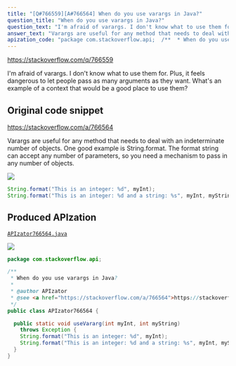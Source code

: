 ```yaml
---
title: "[Q#766559][A#766564] When do you use varargs in Java?"
question_title: "When do you use varargs in Java?"
question_text: "I'm afraid of varargs. I don't know what to use them for. Plus, it feels dangerous to let people pass as many arguments as they want. What's an example of a context that would be a good place to use them?"
answer_text: "Varargs are useful for any method that needs to deal with an indeterminate number of objects.  One good example is String.format.  The format string can accept any number of parameters, so you need a mechanism to pass in any number of objects."
apization_code: "package com.stackoverflow.api;  /**  * When do you use varargs in Java?  *  * @author APIzator  * @see <a href=\"https://stackoverflow.com/a/766564\">https://stackoverflow.com/a/766564</a>  */ public class APIzator766564 {    public static void useVararg(int myInt, int myString)     throws Exception {     String.format(\"This is an integer: %d\", myInt);     String.format(\"This is an integer: %d and a string: %s\", myInt, myString);   } }"
---
```


https://stackoverflow.com/q/766559

I&#x27;m afraid of varargs. I don&#x27;t know what to use them for.
Plus, it feels dangerous to let people pass as many arguments as they want.
What&#x27;s an example of a context that would be a good place to use them?



## Original code snippet

https://stackoverflow.com/a/766564

Varargs are useful for any method that needs to deal with an indeterminate number of objects.  One good example is String.format.  The format string can accept any number of parameters, so you need a mechanism to pass in any number of objects.

<div class="code-logo"><img src="/stackoverflow.png" /></div>

```java
String.format("This is an integer: %d", myInt);
String.format("This is an integer: %d and a string: %s", myInt, myString);
```

## Produced APIzation

[`APIzator766564.java`](https://github.com/blind-papers/apization-temp-data/raw/main/search/APIzator766564.java)

<div class="code-logo"><img src="/apizator.png" /></div>

```java
package com.stackoverflow.api;

/**
 * When do you use varargs in Java?
 *
 * @author APIzator
 * @see <a href="https://stackoverflow.com/a/766564">https://stackoverflow.com/a/766564</a>
 */
public class APIzator766564 {

  public static void useVararg(int myInt, int myString)
    throws Exception {
    String.format("This is an integer: %d", myInt);
    String.format("This is an integer: %d and a string: %s", myInt, myString);
  }
}

```